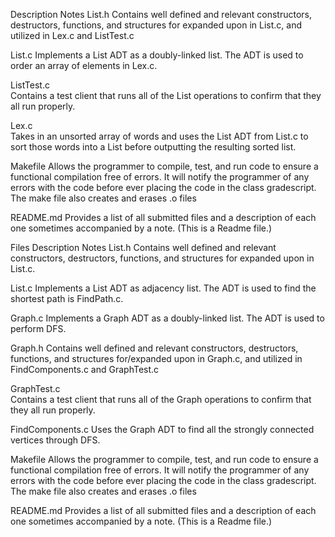 
Description
Notes
List.h 
Contains well defined and relevant constructors, destructors, functions, and structures for expanded upon in List.c, and utilized in Lex.c and ListTest.c


List.c 
Implements a List ADT as a doubly-linked list. The ADT is used to order an array of elements in Lex.c. 


ListTest.c  
Contains a test client that runs all of the List operations to confirm that they all run properly.


Lex.c  
Takes in an unsorted array of words and uses the List ADT from List.c to sort those words into a List before outputting the resulting sorted list.


Makefile 
Allows the programmer to compile, test, and run code to ensure a functional compilation free of errors. It will notify the programmer of any errors with the code before ever placing the code in the class gradescript. The make file also creates and erases .o files 


README.md
Provides a list of all submitted files and a description of each one sometimes accompanied by a note. (This is a Readme file.)






















Files
Description
Notes
List.h 
Contains well defined and relevant constructors, destructors, functions, and structures for expanded upon in List.c.


List.c 
Implements a List ADT as adjacency list. The ADT is used to find the shortest path is FindPath.c. 


Graph.c
Implements a Graph ADT as a doubly-linked list. The ADT is used to perform DFS.


Graph.h
Contains well defined and relevant constructors, destructors, functions, and structures for/expanded upon in Graph.c, and utilized in FindComponents.c and GraphTest.c


GraphTest.c  
Contains a test client that runs all of the Graph operations to confirm that they all run properly.


FindComponents.c
Uses the Graph ADT to find all the strongly connected vertices through DFS.


Makefile 
Allows the programmer to compile, test, and run code to ensure a functional compilation free of errors. It will notify the programmer of any errors with the code before ever placing the code in the class gradescript. The make file also creates and erases .o files 


README.md
Provides a list of all submitted files and a description of each one sometimes accompanied by a note. (This is a Readme file.)






